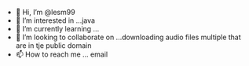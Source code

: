 - 👋 Hi, I’m @lesm99
- 👀 I’m interested in ...java 
- 🌱 I’m currently learning ...
- 💞️ I’m looking to collaborate on ...downloading audio files multiple that are in tje public domain
- 📫 How to reach me ... email 

<!---
lesm99/lesm99 is a ✨ special ✨ repository because its `README.md` (this file) appears on your GitHub profile.
You can click the Preview link to take a look at your changes.
--->
